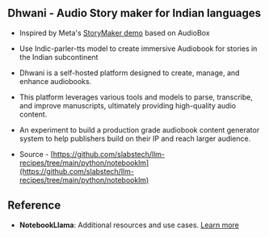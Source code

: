 ## Dhwani - Audio Story maker for Indian languages 

- Inspired by Meta's [StoryMaker demo](https://audiobox.metademolab.com/storymaker/demo) based on AudioBox 

- Use Indic-parler-tts model to create immersive Audiobook for stories in the Indian subcontinent

- Dhwani is a self-hosted platform designed to create, manage, and enhance audiobooks. 

- This platform leverages various tools and models to parse, transcribe, and improve manuscripts, ultimately providing high-quality audio content.

- An experiment to build a production grade audiobook content generator system to help publishers build on their IP and reach larger audience.

- Source - [https://github.com/slabstech/llm-recipes/tree/main/python/notebooklm](https://github.com/slabstech/llm-recipes/tree/main/python/notebooklm)


## Reference

- **NotebookLlama**: Additional resources and use cases. [Learn more](https://github.com/meta-llama/llama-cookbook/tree/main/end-to-end-use-cases/NotebookLlama)
